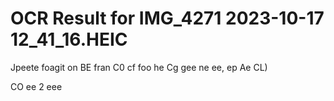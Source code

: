 # OCR Result for IMG_4271 2023-10-17 12_41_16.HEIC

Jpeete foagit on BE fran C0 cf foo
he Cg gee ne ee, ep Ae CL)

CO ee 2 eee

